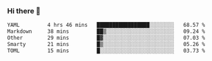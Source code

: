 ### Hi there 👋

<!--
**urzz/urzz** is a ✨ _special_ ✨ repository because its `README.md` (this file) appears on your GitHub profile.

Here are some ideas to get you started:

- 🔭 I’m currently working on ...
- 🌱 I’m currently learning ...
- 👯 I’m looking to collaborate on ...
- 🤔 I’m looking for help with ...
- 💬 Ask me about ...
- 📫 How to reach me: ...
- 😄 Pronouns: ...
- ⚡ Fun fact: ...
-->

<!--START_SECTION:waka-->

```txt
YAML         4 hrs 46 mins   █████████████████░░░░░░░░   68.57 %
Markdown     38 mins         ██▒░░░░░░░░░░░░░░░░░░░░░░   09.24 %
Other        29 mins         █▓░░░░░░░░░░░░░░░░░░░░░░░   07.03 %
Smarty       21 mins         █▒░░░░░░░░░░░░░░░░░░░░░░░   05.26 %
TOML         15 mins         █░░░░░░░░░░░░░░░░░░░░░░░░   03.73 %
```

<!--END_SECTION:waka-->
